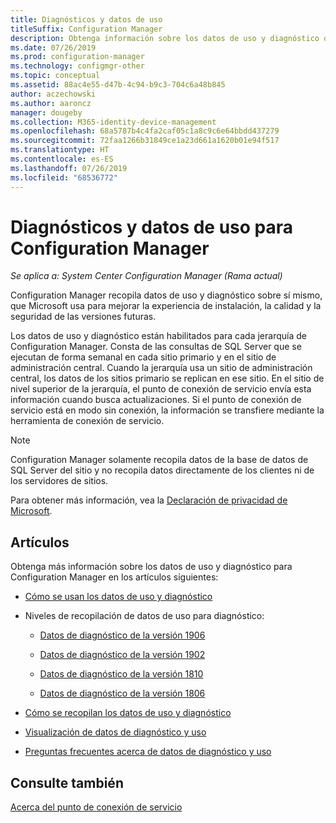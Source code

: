 ```yaml
---
title: Diagnósticos y datos de uso
titleSuffix: Configuration Manager
description: Obtenga información sobre los datos de uso y diagnóstico que Configuration Manager recopila sobre sí mismo.
ms.date: 07/26/2019
ms.prod: configuration-manager
ms.technology: configmgr-other
ms.topic: conceptual
ms.assetid: 88ac4e55-d47b-4c94-b9c3-704c6a48b845
author: aczechowski
ms.author: aaroncz
manager: dougeby
ms.collection: M365-identity-device-management
ms.openlocfilehash: 68a5787b4c4fa2caf05c1a8c9c6e64bbdd437279
ms.sourcegitcommit: 72faa1266b31849ce1a23d661a1620b01e94f517
ms.translationtype: HT
ms.contentlocale: es-ES
ms.lasthandoff: 07/26/2019
ms.locfileid: "68536772"
---
```

# <a name="diagnostics-and-usage-data-for-configuration-manager"></a>Diagnósticos y datos de uso para Configuration Manager

*Se aplica a: System Center Configuration Manager (Rama actual)*

Configuration Manager recopila datos de uso y diagnóstico sobre sí mismo, que Microsoft usa para mejorar la experiencia de instalación, la calidad y la seguridad de las versiones futuras.  

Los datos de uso y diagnóstico están habilitados para cada jerarquía de Configuration Manager. Consta de las consultas de SQL Server que se ejecutan de forma semanal en cada sitio primario y en el sitio de administración central. Cuando la jerarquía usa un sitio de administración central, los datos de los sitios primario se replican en ese sitio. En el sitio de nivel superior de la jerarquía, el punto de conexión de servicio envía esta información cuando busca actualizaciones. Si el punto de conexión de servicio está en modo sin conexión, la información se transfiere mediante la herramienta de conexión de servicio.  

> [!NOTE]  
> Configuration Manager solamente recopila datos de la base de datos de SQL Server del sitio y no recopila datos directamente de los clientes ni de los servidores de sitios.  

Para obtener más información, vea la [Declaración de privacidad de Microsoft](https://go.microsoft.com/fwlink/?LinkID=626527).  

## <a name="articles"></a>Artículos

Obtenga más información sobre los datos de uso y diagnóstico para Configuration Manager en los artículos siguientes:  

- [Cómo se usan los datos de uso y diagnóstico](/sccm/core/plan-design/diagnostics/how-diagnostics-and-usage-data-is-used)  

- Niveles de recopilación de datos de uso para diagnóstico:

    - [Datos de diagnóstico de la versión 1906](/sccm/core/plan-design/diagnostics/levels-of-diagnostic-usage-data-collection-1906)  

    - [Datos de diagnóstico de la versión 1902](/sccm/core/plan-design/diagnostics/levels-of-diagnostic-usage-data-collection-1902)  

    - [Datos de diagnóstico de la versión 1810](/sccm/core/plan-design/diagnostics/levels-of-diagnostic-usage-data-collection-1810)  

    - [Datos de diagnóstico de la versión 1806](/sccm/core/plan-design/diagnostics/levels-of-diagnostic-usage-data-collection-1806)  

- [Cómo se recopilan los datos de uso y diagnóstico](/sccm/core/plan-design/diagnostics/how-diagnostics-and-usage-data-is-collected)  

- [Visualización de datos de diagnóstico y uso](/sccm/core/plan-design/diagnostics/view-diagnostics-and-usage-data)  

- [Preguntas frecuentes acerca de datos de diagnóstico y uso](/sccm/core/understand/frequently-asked-questions-about-diagnostics-and-usage-data)  


## <a name="see-also"></a>Consulte también

[Acerca del punto de conexión de servicio](/sccm/core/servers/deploy/configure/about-the-service-connection-point)
